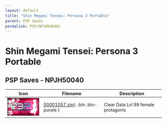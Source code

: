 ```yaml
---
layout: default
title: "Shin Megami Tensei: Persona 3 Portable"
parent: PSP Saves
permalink: PSP/NPJH50040/
---
```

# Shin Megami Tensei: Persona 3 Portable

## PSP Saves - NPJH50040

| Icon | Filename | Description |
|------|----------|-------------|
| ![Shin Megami Tensei: Persona 3 Portable](ICON0.PNG) | [00001057.zip](00001057.zip){: .btn .btn-purple } | Clear Data Lvl 99 female protagonis |
